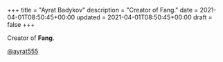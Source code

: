 +++
title = "Ayrat Badykov"
description = "Creator of Fang."
date = 2021-04-01T08:50:45+00:00
updated = 2021-04-01T08:50:45+00:00
draft = false
+++

Creator of **Fang**.

[@ayrat555](https://github.com/ayrat555)
